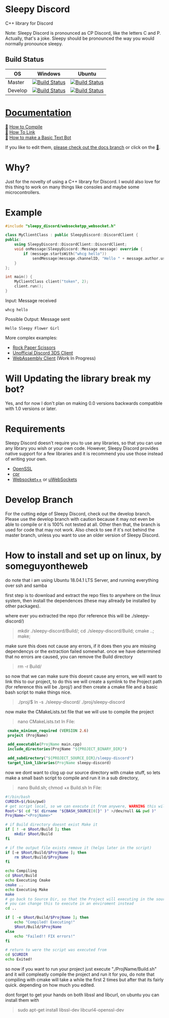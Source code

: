 # Sleepy Discord
C++ library for Discord

Note: Sleepy Discord is pronounced as CP Discord, like the letters C and P. Actually, that's a joke. Sleepy should be pronounced the way you would normally pronounce sleepy.

## Build Status
| OS | Windows | Ubuntu
| ------ | ------- | ------
| Master   | [![Build Status](https://dev.azure.com/wuhao64/sleepy-discord/_apis/build/status/yourWaifu.sleepy-discord?branchName=master)](https://dev.azure.com/wuhao64/sleepy-discord/_build/?definitionId=2) | [![Build Status](https://travis-ci.org/yourWaifu/sleepy-discord.svg?branch=master)](https://travis-ci.org/yourWaifu/sleepy-discord)
| Develop   | [![Build Status](https://dev.azure.com/wuhao64/sleepy-discord/_apis/build/status/yourWaifu.sleepy-discord?branchName=develop)](https://dev.azure.com/wuhao64/sleepy-discord/_build/latest?definitionId=2) | [![Build Status](https://travis-ci.org/yourWaifu/sleepy-discord.svg?branch=develop)](https://travis-ci.org/yourWaifu/sleepy-discord)

# [Documentation](https://yourWaifu.github.io/sleepy-discord/documentation.html)
[:pencil:](https://github.com/yourWaifu/sleepy-discord/edit/docs/source/compile.html.md "Edit Documentation") [How to Compile](https://yourwaifu.github.io/sleepy-discord/compile.html)<br />
[:pencil:](https://github.com/yourWaifu/sleepy-discord/edit/docs/source/link.html.md "Edit Documentation") [How To Link](https://yourwaifu.github.io/sleepy-discord/link.html)<br />
[:pencil:](https://github.com/yourWaifu/sleepy-discord/edit/docs/source/basic%20text%20bot.html.md "Edit Documentation") [How to make a Basic Text Bot](https://yourwaifu.github.io/sleepy-discord/basic%20text%20bot.html)<br />

If you like to edit them, [please check out the docs branch](https://github.com/yourWaifu/sleepy-discord/tree/docs) or click on the [:pencil:](https://github.com/yourWaifu/sleepy-discord/edit/docs/source/documentation.html.md "Edit Documentation").

# Why?
Just for the novelty of using a C++ library for Discord. I would also love for this thing to work on many things like consoles and maybe some microcontrollers.

# Example
```cpp
#include "sleepy_discord/websocketpp_websocket.h"

class MyClientClass : public SleepyDiscord::DiscordClient {
public:
	using SleepyDiscord::DiscordClient::DiscordClient;
	void onMessage(SleepyDiscord::Message message) override {
		if (message.startsWith("whcg hello"))
			sendMessage(message.channelID, "Hello " + message.author.username);
	}
};

int main() {
	MyClientClass client("token", 2);
	client.run();
}
```
Input: Message received
```
whcg hello
```
Possible Output: Message sent
```
Hello Sleepy Flower Girl
```

More complex examples:
 - [Rock Paper Scissors](https://github.com/yourWaifu/sleepy-discord/blob/master/examples/rock-paper-scissors/main.cpp)
 - [Unofficial Discord 3DS Client](https://github.com/yourWaifu/Unofficial-Discord-3DS-Client)
 - [WebAssembly Client](https://github.com/yourWaifu/sleepy-discord/tree/master/examples/wasm_example) (Work In Progress)
# Will Updating the library break my bot?

Yes, and for now I don't plan on making 0.0 versions backwards compatible with 1.0 versions or later.

# Requirements
Sleepy Discord doesn't require you to use any libraries, so that you can use any library you wish or your own code. However, Sleepy Discord provides native support for a few libraries and it is recommend you use those instead of writing your own.

* [OpenSSL](https://www.openssl.org/)
* [cpr](https://github.com/whoshuu/cpr)
* [Websocket++](https://github.com/zaphoyd/websocketpp)
or
[uWebSockets](https://github.com/uWebSockets/uWebSockets)

# Develop Branch
For the cutting edge of Sleepy Discord, check out the develop branch. Please use the develop branch with caution because it may not even be able to compile or it is 100% not tested at all. Other then that, the branch is used for code that may not work. Also check to see if it's not behind the master branch, unless you want to use an older version of Sleepy Discord.


# How to install and set up on linux, by someguyontheweb

do note that i am using Ubuntu 18.04.1 LTS Server, and running everything over ssh and samba

first step is to download and extract the repo files to anywhere on the linux system, then install the dependences (these may allready be installed by other packages).

where ever you extracted the repo (for reference this will be ./sleepy-discord/)
> mkdir ./sleepy-discord/Build/; cd ./sleepy-discord/Build; cmake ..; make;

make sure this does not cause any errors, if it does then you are missing dependencys or the extraction failed somewhat. once we have determined that no errors are caused, you can remove the Build directory
> rm -r Build/

so now that we can make sure this doesnt cause any errors, we will want to link this to our project, to do this we will create a symlink to the Project path (for reference this will be ./proj/) and then create a cmake file and a basic bash script to make things nice.
> ./proj/$ ln -s ./sleepy-discord/ ./proj/sleepy-discord

now make the CMakeLists.txt file that we will use to compile the project
> nano CMakeLists.txt
In File:
```cmake
 cmake_minimum_required (VERSION 2.6)
 project (ProjName)

 add_executable(ProjName main.cpp)
 include_directories(ProjName "${PROJECT_BINARY_DIR}")

 add_subdirectory("${PROJECT_SOURCE_DIR}/sleepy-discord")
 target_link_libraries(ProjName sleepy-discord)
```
now we dont want to clog up our source directory with cmake stuff, so lets make a small bash script to compile and run it in a sub directory,
> nano Build.sh; chmod +x Build.sh
In File:
```bash
#!/bin/bash
CURDIR=$(/bin/pwd)
# get script local, so we can execute it from anywere, WARNING this will break if the script is executed from a symlink
Root="$( cd "$( dirname "${BASH_SOURCE[0]}" )" >/dev/null && pwd )"
ProjName="<ProjName>"

# if Build directory doesnt exist Make it
if [ ! -e $Root/Build ]; then
	mkdir $Root/Build
fi

# if the output file exists remove it (helps later in the script)
if [-e $Root/Build/$ProjName ]; then
	rm $Root/Build/$ProjName
fi

echo Compiling
cd $Root/Build
echo Executing Cmake
cmake ..
echo Executing Make
make
# go back to Source Dir, so that the Project will executing in the source enviroment
# you can change this to execute in an enviroment instead
cd ..

if [ -e $Root/Build/$ProjName ]; then
	echo "Compiled! Executing!"
	$Root/Build/$ProjName
else
	echo "Failed!! FIX errors!"
fi

# return to were the script was executed from
cd $CURDIR
echo Exited!
```

so now if you want to run your project just execute "./ProjName/Build.sh" and it will compleatly compile the project and run it for you, do note that compiling with cmake will take a while the first 2 times but after that its fairly quick. depending on how much you edited.

dont forget to get your hands on both libssl and libcurl, on ubuntu you can install them with
> sudo apt-get install libssl-dev libcurl4-openssl-dev


